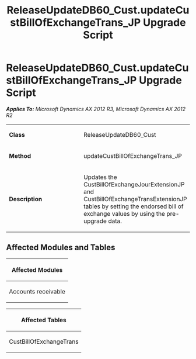 ﻿---
title: ReleaseUpdateDB60_Cust.updateCustBillOfExchangeTrans_JP Upgrade Script
TOCTitle: ReleaseUpdateDB60_Cust.updateCustBillOfExchangeTrans_JP Upgrade Script
ms:assetid: af056d31-c9ae-7e73-7bc5-2f0037f7df55
ms:mtpsurl: https://msdn.microsoft.com/en-us/library/JJ686553(v=AX.60)
ms:contentKeyID: 49710508
ms.date: 05/18/2015
mtps_version: v=AX.60
---

# ReleaseUpdateDB60\_Cust.updateCustBillOfExchangeTrans\_JP Upgrade Script 


_**Applies To:** Microsoft Dynamics AX 2012 R3, Microsoft Dynamics AX 2012 R2_

<table>
<colgroup>
<col style="width: 50%" />
<col style="width: 50%" />
</colgroup>
<tbody>
<tr class="odd">
<td><p><strong>Class</strong></p></td>
<td><p>ReleaseUpdateDB60_Cust</p></td>
</tr>
<tr class="even">
<td><p><strong>Method</strong></p></td>
<td><p>updateCustBillOfExchangeTrans_JP</p></td>
</tr>
<tr class="odd">
<td><p><strong>Description</strong></p></td>
<td><p>Updates the CustBillOfExchangeJourExtensionJP and CustBillOfExchangeTransExtensionJP tables by setting the endorsed bill of exchange values by using the pre-upgrade data.</p></td>
</tr>
</tbody>
</table>


## Affected Modules and Tables

<table>
<colgroup>
<col style="width: 100%" />
</colgroup>
<thead>
<tr class="header">
<th><p>Affected Modules</p></th>
</tr>
</thead>
<tbody>
<tr class="odd">
<td><p>Accounts receivable</p></td>
</tr>
</tbody>
</table>


<table>
<colgroup>
<col style="width: 100%" />
</colgroup>
<thead>
<tr class="header">
<th><p>Affected Tables</p></th>
</tr>
</thead>
<tbody>
<tr class="odd">
<td><p>CustBillOfExchangeTrans</p></td>
</tr>
</tbody>
</table>

  


